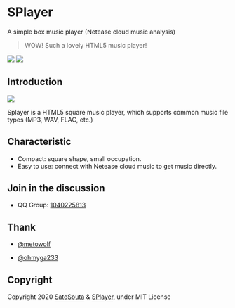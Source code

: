 # SPlayer

A simple box music player (Netease cloud music analysis)

 > WOW! Such a lovely HTML5 music player!

<a href="https://github.com/SatoSouta/SPlayer/releases/latest"><img src="https://img.shields.io/github/v/release/satosouta/SPlayer?color=%2342b983&style=for-the-badge"></a>
<a href="https://www.npmjs.com/package/squplayer"><img src="https://img.shields.io/npm/v/squplayer.svg?style=for-the-badge"></a>

## Introduction

<img src="https://ae01.alicdn.com/kf/He80bcdd2ecc64a0890480c5848fee12bW.png">

Splayer is a HTML5 square music player, which supports common music file types (MP3, WAV, FLAC, etc.)

## Characteristic

 - Compact: square shape, small occupation.
 - Easy to use: connect with Netease cloud music to get music directly.

## Join in the discussion

 - QQ Group: [1040225813](https://shang.qq.com/wpa/qunwpa?idkey=fb30524582f88ffc33bcb0da8734a91c877694984794f6cb7f87a3d1269eaecf)

## Thank

 - [@metowolf](https://github.com/metowolf)

 - [@ohmyga233](https://github.com/ohmyga233)

## Copyright

Copyright  2020 [SatoSouta](https://713.moe/) & [SPlayer](https://splayer.js.org/), under MIT License